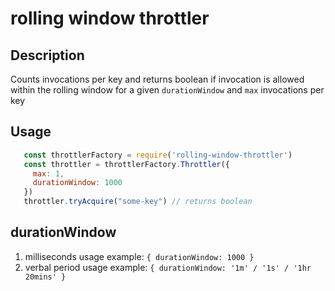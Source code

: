 # rolling window throttler

## Description
Counts invocations per key and returns boolean if invocation is allowed within the rolling
window for a given `durationWindow` and `max` invocations per key

## Usage

```javascript
   const throttlerFactory = require('rolling-window-throttler')
   const throttler = throttlerFactory.Throttler({
     max: 1,
     durationWindow: 1000
   })
   throttler.tryAcquire("some-key") // returns boolean

```
## durationWindow
1. milliseconds usage example: `{ durationWindow: 1000 }`
2. verbal period usage example: `{ durationWindow: '1m' / '1s' / '1hr 20mins' }`

